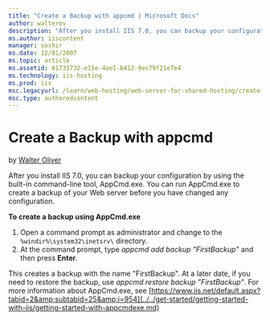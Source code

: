 ```yaml
---
title: "Create a Backup with appcmd | Microsoft Docs"
author: walterov
description: "After you install IIS 7.0, you can backup your configuration by using the built-in command-line tool, AppCmd.exe. You can run AppCmd.exe to create a backup o..."
ms.author: iiscontent
manager: soshir
ms.date: 12/01/2007
ms.topic: article
ms.assetid: 01733732-e15e-4ae1-b412-9ec79f21e7e4
ms.technology: iis-hosting
ms.prod: iis
msc.legacyurl: /learn/web-hosting/web-server-for-shared-hosting/create-a-backup-with-appcmd
msc.type: authoredcontent
---
```

Create a Backup with appcmd
====================
by [Walter Oliver](https://github.com/walterov)

After you install IIS 7.0, you can backup your configuration by using the built-in command-line tool, AppCmd.exe. You can run AppCmd.exe to create a backup of your Web server before you have changed any configuration.

**To create a backup using AppCmd.exe**

1. Open a command prompt as administrator and change to the `%windir%\system32\inetsrv\` directory.
2. At the command prompt, type *appcmd add backup "FirstBackup"* and then press **Enter**.

This creates a backup with the name "FirstBackup". At a later date, if you need to restore the backup, use *appcmd restore backup "FirstBackup"*. For more information about AppCmd.exe, see [https://www.iis.net/default.aspx?tabid=2&amp;subtabid=25&amp;i=954](../../get-started/getting-started-with-iis/getting-started-with-appcmdexe.md)